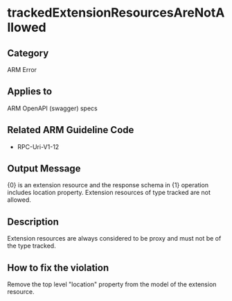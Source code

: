 # trackedExtensionResourcesAreNotAllowed

## Category

ARM Error

## Applies to

ARM OpenAPI (swagger) specs

## Related ARM Guideline Code

- RPC-Uri-V1-12

## Output Message

{0} is an extension resource and the response schema in {1} operation includes location property. Extension resources of type tracked are not allowed.

## Description

Extension resources are always considered to be proxy and must not be of the type tracked.

## How to fix the violation

Remove the top level "location" property from the model of the extension resource.